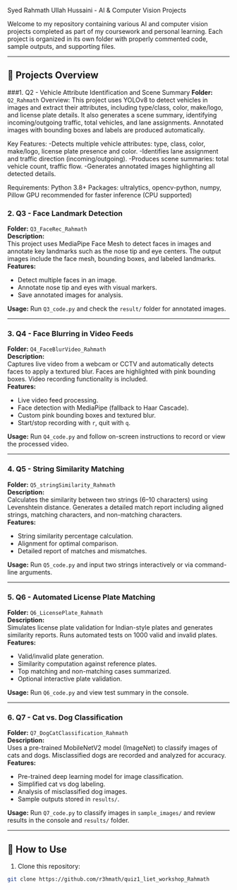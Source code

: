Syed Rahmath Ullah Hussaini - AI & Computer Vision Projects

Welcome to my repository containing various AI and computer vision projects completed as part of my coursework and personal learning. Each project is organized in its own folder with properly commented code, sample outputs, and supporting files.

---

## 📂 Projects Overview

###1. Q2 - Vehicle Attribute Identification and Scene Summary
**Folder:** `Q2_Rahmath` 
Overview:
This project uses YOLOv8 to detect vehicles in images and extract their attributes, including type/class, color, make/logo, and license plate details. It also generates a scene summary, identifying incoming/outgoing traffic, total vehicles, and lane assignments. Annotated images with bounding boxes and labels are produced automatically.

Key Features:
-Detects multiple vehicle attributes: type, class, color, make/logo, license plate presence and color.
-Identifies lane assignment and traffic direction (incoming/outgoing).
-Produces scene summaries: total vehicle count, traffic flow.
-Generates annotated images highlighting all detected details.

Requirements:
Python 3.8+
Packages: ultralytics, opencv-python, numpy, Pillow
GPU recommended for faster inference (CPU supported)

### 2. **Q3 - Face Landmark Detection**
**Folder:** `Q3_FaceRec_Rahmath`  
**Description:**  
This project uses MediaPipe Face Mesh to detect faces in images and annotate key landmarks such as the nose tip and eye centers. The output images include the face mesh, bounding boxes, and labeled landmarks.  
**Features:**  
- Detect multiple faces in an image.  
- Annotate nose tip and eyes with visual markers.  
- Save annotated images for analysis.  

**Usage:** Run `Q3_code.py` and check the `result/` folder for annotated images.

---

### 3. **Q4 - Face Blurring in Video Feeds**
**Folder:** `Q4_FaceBlurVideo_Rahmath`  
**Description:**  
Captures live video from a webcam or CCTV and automatically detects faces to apply a textured blur. Faces are highlighted with pink bounding boxes. Video recording functionality is included.  
**Features:**  
- Live video feed processing.  
- Face detection with MediaPipe (fallback to Haar Cascade).  
- Custom pink bounding boxes and textured blur.  
- Start/stop recording with `r`, quit with `q`.  

**Usage:** Run `Q4_code.py` and follow on-screen instructions to record or view the processed video.

---

### 4. **Q5 - String Similarity Matching**
**Folder:** `Q5_stringSimilarity_Rahmath`  
**Description:**  
Calculates the similarity between two strings (6–10 characters) using Levenshtein distance. Generates a detailed match report including aligned strings, matching characters, and non-matching characters.  
**Features:**  
- String similarity percentage calculation.  
- Alignment for optimal comparison.  
- Detailed report of matches and mismatches.  

**Usage:** Run `Q5_code.py` and input two strings interactively or via command-line arguments.

---

### 5. **Q6 - Automated License Plate Matching**
**Folder:** `Q6_LicensePlate_Rahmath`  
**Description:**  
Simulates license plate validation for Indian-style plates and generates similarity reports. Runs automated tests on 1000 valid and invalid plates.  
**Features:**  
- Valid/invalid plate generation.  
- Similarity computation against reference plates.  
- Top matching and non-matching cases summarized.  
- Optional interactive plate validation.  

**Usage:** Run `Q6_code.py` and view test summary in the console.

---

### 6. **Q7 - Cat vs. Dog Classification**
**Folder:** `Q7_DogCatClassification_Rahmath`  
**Description:**  
Uses a pre-trained MobileNetV2 model (ImageNet) to classify images of cats and dogs. Misclassified dogs are recorded and analyzed for accuracy.  
**Features:**  
- Pre-trained deep learning model for image classification.  
- Simplified cat vs dog labeling.  
- Analysis of misclassified dog images.  
- Sample outputs stored in `results/`.  

**Usage:** Run `Q7_code.py` to classify images in `sample_images/` and review results in the console and `results/` folder.

---

## 📌 How to Use
1. Clone this repository:
```bash
git clone https://github.com/r3hmath/quiz1_liet_workshop_Rahmath
